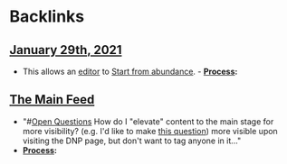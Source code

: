 
# Backlinks
## [January 29th, 2021](<January 29th, 2021.md>)
- This allows an [editor](<editor.md>) to [Start from abundance](<Start from abundance.md>). 
                        - **[Process](<Process.md>):**

## [The Main Feed](<The Main Feed.md>)
- "#[Open Questions](<Open Questions.md>) How do I "elevate" content to the main stage for more visibility? (e.g. I'd like to make [this question](((jteC3b2n_)))) more visible upon visiting the DNP page, but don't want to tag anyone in it..."
- **[Process](<Process.md>):**

